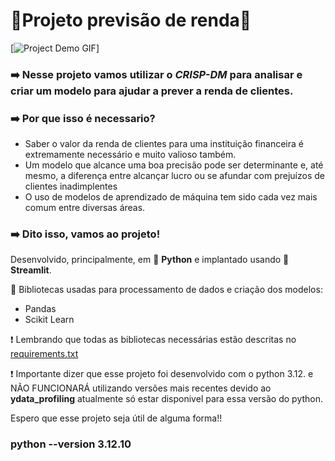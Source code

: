 # 🔨Projeto previsão de renda🔨

[![Project Demo GIF](./assets/preview_streamlit_projeto_2.gif)]

### ➡️ Nesse projeto vamos utilizar o *CRISP-DM* para analisar e criar um modelo para ajudar a prever a renda de clientes.

### ➡️ Por que isso é necessario?

- Saber o valor da renda de clientes para uma instituição financeira é extremamente necessário e muito valioso também.
- Um modelo que alcance uma boa precisão pode ser determinante e, até mesmo, a diferença entre alcançar lucro ou se afundar com prejuízos de clientes inadimplentes
- O uso de modelos de aprendizado de máquina tem sido cada vez mais comum entre diversas áreas.

### ➡️ Dito isso, vamos ao projeto!

Desenvolvido, principalmente, em 🐍 **Python** e implantado usando 👑 **Streamlit**.

📖 Bibliotecas usadas para processamento de dados e criação dos modelos:
- Pandas
- Scikit Learn

❗ Lembrando que todas as bibliotecas necessárias estão descritas no [requirements.txt](.requirements.txt)

❗ Importante dizer que esse projeto foi desenvolvido com o python 3.12. e NÃO FUNCIONARÁ utilizando versões mais recentes devido ao **ydata_profiling** atualmente só estar disponivel para essa versão do python.

Espero que esse projeto seja útil de alguma forma!! 

### python --version 3.12.10
